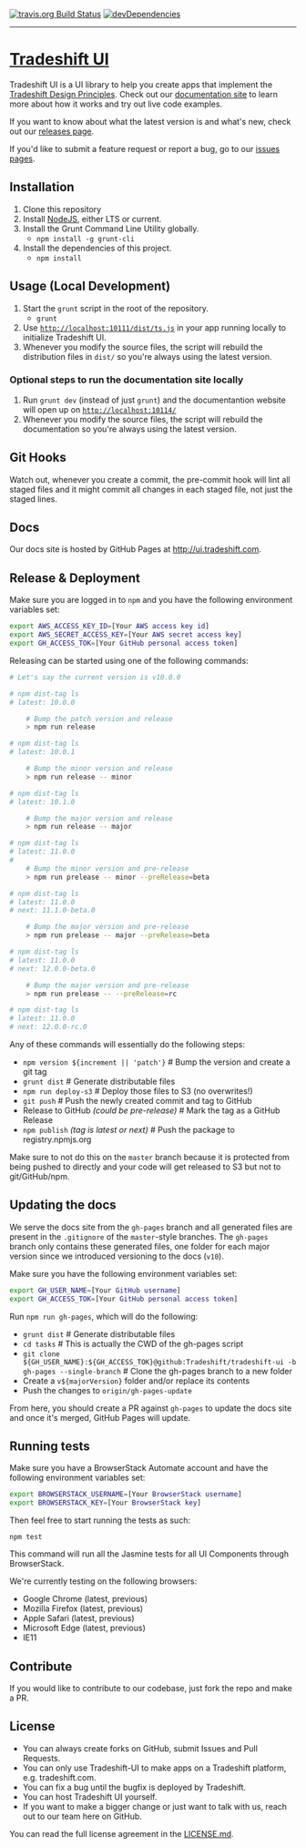 [![travis.org Build Status](https://travis-ci.org/Tradeshift/tradeshift-ui.svg?branch=master)](https://travis-ci.org/Tradeshift/tradeshift-ui)
[![devDependencies](https://img.shields.io/david/dev/Tradeshift/tradeshift-ui.svg?style=flat-square)](https://david-dm.org/Tradeshift/tradeshift-ui/?type=dev)

---

# [Tradeshift UI](http://ui.tradeshift.com)

Tradeshift UI is a UI library to help you create apps that implement the [Tradeshift Design Principles](http://ui.tradeshift.com/#design/).
Check out our [documentation site](http://ui.tradeshift.com) to learn more about how it works and try out live code examples.

If you want to know about what the latest version is and what's new, check out our [releases page](http://github.com/Tradeshift/tradeshift-ui/releases).

If you'd like to submit a feature request or report a bug, go to our [issues pages](http://github.com/Tradeshift/tradeshift-ui/issues).

## Installation

1. Clone this repository
1. Install [NodeJS](https://nodejs.org/), either LTS or current.
1. Install the Grunt Command Line Utility globally.
   - `npm install -g grunt-cli`
1. Install the dependencies of this project.
   - `npm install`

## Usage (Local Development)

1. Start the `grunt` script in the root of the repository.
   - `grunt`
1. Use [`http://localhost:10111/dist/ts.js`](`http://localhost:10111/dist/ts.js`) in your app running locally to initialize Tradeshift UI.
1. Whenever you modify the source files, the script will rebuild the distribution files in `dist/` so you're always using the latest version.

### Optional steps to run the documentation site locally

1. Run `grunt dev` (instead of just `grunt`) and the documentantion website will open up on [`http://localhost:10114/`](http://localhost:10114/)
1. Whenever you modify the source files, the script will rebuild the documentation so you're always using the latest version.

## Git Hooks

Watch out, whenever you create a commit, the pre-commit hook will lint all staged files and it might commit all changes in each staged file, not just the staged lines.

## Docs

Our docs site is hosted by GitHub Pages at http://ui.tradeshift.com.

## Release & Deployment

Make sure you are logged in to `npm` and you have the following environment variables set:

```sh
export AWS_ACCESS_KEY_ID=[Your AWS access key id]
export AWS_SECRET_ACCESS_KEY=[Your AWS secret access key]
export GH_ACCESS_TOK=[Your GitHub personal access token]
```

Releasing can be started using one of the following commands:

```sh
# Let's say the current version is v10.0.0

# npm dist-tag ls
# latest: 10.0.0

	# Bump the patch version and release
	> npm run release

# npm dist-tag ls
# latest: 10.0.1

	# Bump the minor version and release
	> npm run release -- minor

# npm dist-tag ls
# latest: 10.1.0

	# Bump the major version and release
	> npm run release -- major

# npm dist-tag ls
# latest: 11.0.0
# 
	# Bump the minor version and pre-release
	> npm run prelease -- minor --preRelease=beta

# npm dist-tag ls
# latest: 11.0.0
# next: 11.1.0-beta.0

	# Bump the major version and pre-release
	> npm run prelease -- major --preRelease=beta

# npm dist-tag ls
# latest: 11.0.0
# next: 12.0.0-beta.0

	# Bump the major version and pre-release
	> npm run prelease -- --preRelease=rc

# npm dist-tag ls
# latest: 11.0.0
# next: 12.0.0-rc.0
```

Any of these commands will essentially do the following steps:
* `npm version ${increment || 'patch'}` # Bump the version and create a git tag 
* `grunt dist` # Generate distributable files
* `npm run deploy-s3` # Deploy those files to S3 (no overwrites!)
* `git push` # Push the newly created commit and tag to GitHub
* Release to GitHub _(could be pre-release)_ # Mark the tag as a GitHub Release
* `npm publish` _(tag is latest or next)_ # Push the package to registry.npmjs.org

Make sure to not do this on the `master` branch because it is protected from being pushed to directly and your code will get released to S3 but not to git/GitHub/npm.

## Updating the docs

We serve the docs site from the `gh-pages` branch and all generated files are present in the `.gitignore` of the `master`-style branches.
The `gh-pages` branch only contains these generated files, one folder for each major version since we introduced versioning to the docs (`v10`).

Make sure you have the following environment variables set:

```sh
export GH_USER_NAME=[Your GitHub username]
export GH_ACCESS_TOK=[Your GitHub personal access token]
```

Run `npm run gh-pages`, which will do the following:
* `grunt dist` # Generate distributable files
* `cd tasks` # This is actually the CWD of the gh-pages script
* `git clone ${GH_USER_NAME}:${GH_ACCESS_TOK}@github:Tradeshift/tradeshift-ui -b gh-pages --single-branch` # Clone the gh-pages branch to a new folder
* Create a `v${majorVersion}` folder and/or replace its contents
* Push the changes to `origin/gh-pages-update`

From here, you should create a PR against `gh-pages` to update the docs site and once it's merged, GitHub Pages will update.

## Running tests

Make sure you have a BrowserStack Automate account and have the following environment variables set:

```sh
export BROWSERSTACK_USERNAME=[Your BrowserStack username]
export BROWSERSTACK_KEY=[Your BrowserStack key]
```

Then feel free to start running the tests as such:

`npm test`

This command will run all the Jasmine tests for all UI Components through BrowserStack.

We're currently testing on the following browsers:

- Google Chrome (latest, previous)
- Mozilla Firefox (latest, previous)
- Apple Safari (latest, previous)
- Microsoft Edge (latest, previous)
- IE11

## Contribute

If you would like to contribute to our codebase, just fork the repo and make a PR.

## License

- You can always create forks on GitHub, submit Issues and Pull Requests.
- You can only use Tradeshift-UI to make apps on a Tradeshift platform, e.g. tradeshift.com.
- You can fix a bug until the bugfix is deployed by Tradeshift.
- You can host Tradeshift UI yourself.
- If you want to make a bigger change or just want to talk with us, reach out to our team here on GitHub.

You can read the full license agreement in the [LICENSE.md](https://github.com/Tradeshift/tradeshift-ui/blob/master/LICENSE.md).

